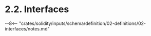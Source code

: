 <!-- This file is generated automatically by infrastructure scripts. Please don't edit by hand. -->

# 2.2. Interfaces

--8<-- "crates/solidity/inputs/schema/definition/02-definitions/02-interfaces/notes.md"
